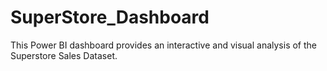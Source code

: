 # SuperStore_Dashboard
This Power BI dashboard provides an interactive and visual analysis of the Superstore Sales Dataset.
